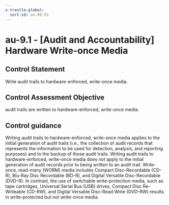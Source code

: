 ```yaml
---
x-trestle-global:
  sort-id: au-09.01
---
```


# au-9.1 - \[Audit and Accountability\] Hardware Write-once Media

## Control Statement

Write audit trails to hardware-enforced, write-once media.

## Control Assessment Objective

audit trails are written to hardware-enforced, write-once media.

## Control guidance

Writing audit trails to hardware-enforced, write-once media applies to the initial generation of audit trails (i.e., the collection of audit records that represents the information to be used for detection, analysis, and reporting purposes) and to the backup of those audit trails. Writing audit trails to hardware-enforced, write-once media does not apply to the initial generation of audit records prior to being written to an audit trail. Write-once, read-many (WORM) media includes Compact Disc-Recordable (CD-R), Blu-Ray Disc Recordable (BD-R), and Digital Versatile Disc-Recordable (DVD-R). In contrast, the use of switchable write-protection media, such as tape cartridges, Universal Serial Bus (USB) drives, Compact Disc Re-Writeable (CD-RW), and Digital Versatile Disc-Read Write (DVD-RW) results in write-protected but not write-once media.
